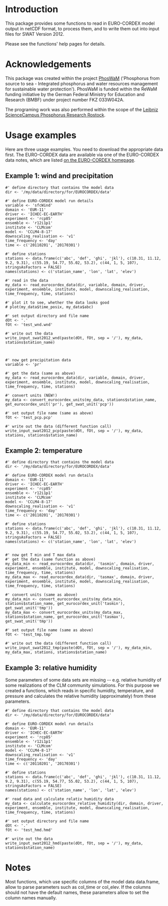 # Introduction

This package provides some functions to read in EURO-CORDEX model output in netCDF format, to process them, and to write them out into input files for SWAT Version 2012.

Please see the functions' help pages for details.


# Acknowledgements

This package was created within the project [PhosWaM](https://www.io-warnemuende.de/projekt/142/phoswam.html) ('Phosphorus from source to sea - Integrated phosphorus and water resources management for sustainable water protection'). PhosWaM is funded within the ReWaM funding initiative by the German Federal Ministry for Education and Research (BMBF) under project number FKZ 033W042A.

The programing work was also performed within the scope of the [Leibniz ScienceCampus Phosphorus Research Rostock](https://wissenschaftscampus-rostock.de/).


# Usage examples

Here are three usage examples. You need to download the appropriate data first. The EURO-CORDEX data are available via one of the EURO-CORDEX data notes, which are listed [on the EURO-CORDEX homepage](http://www.euro-cordex.net/060378/index.php.en).

## Example 1: wind and precipitation

```
#' define directory that contains the model data
dir <- '/my/data/directory/for/EUROCORDEX/data'

#' define EURO-CORDEX model run details
variable <- 'sfcWind'
domain <- 'EUR-11'
driver <- 'ICHEC-EC-EARTH'
experiment <- 'rcp85'
ensemble <- 'r12i1p1'
institute <- 'CLMcom'
model <- 'CCLM4-8-17'
downscaling_realisation <- 'v1'
time_frequency <- 'day'
time <- c('20110201', '20170301')

#' define stations
stations <- data.frame(c('abc', 'def', 'ghi', 'jkl'), c(10.31, 11.12, 9.2, 9.31), c(55.19, 54.77, 55.02, 53.2), c(44, 1, 5, 107), stringsAsFactors = FALSE)
names(stations) <- c('station_name', 'lon', 'lat', 'elev')

#' read in the data
my_data <- read_eurocordex_data(dir, variable, domain, driver, experiment, ensemble, institute, model, downscaling_realisation, time_frequency, time, stations)

#' plot it to see, whether the data looks good
# plot(my_data$time_posix, my_data$abc)

#' set output directory and file name
dOt <- '.'
fOt <- 'test_wnd.wnd'

#' write out the data
write_input_swat2012_wnd(paste(dOt, fOt, sep = '/'), my_data, stations$station_name)



#' now get precipitation data
variable <- 'pr'

#' get the data (same as above)
my_data <- read_eurocordex_data(dir, variable, domain, driver, experiment, ensemble, institute, model, downscaling_realisation, time_frequency, time, stations)

#' convert units (NEW!)
my_data <- convert_eurocordex_units(my_data, stations$station_name, get_eurocordex_unit('pr'), get_swat_unit('pcp'))

#' set output file name (same as above)
fOt <- 'test_pcp.pcp'

#' write out the data (different function call)
write_input_swat2012_pcp(paste(dOt, fOt, sep = '/'), my_data, stations, stations$station_name)

```

## Example 2: temperature

```
#' define directory that contains the model data
dir <- '/my/data/directory/for/EUROCORDEX/data'

#' define EURO-CORDEX model run details
domain <- 'EUR-11'
driver <- 'ICHEC-EC-EARTH'
experiment <- 'rcp85'
ensemble <- 'r12i1p1'
institute <- 'CLMcom'
model <- 'CCLM4-8-17'
downscaling_realisation <- 'v1'
time_frequency <- 'day'
time <- c('20110201', '20170301')

#' define stations
stations <- data.frame(c('abc', 'def', 'ghi', 'jkl'), c(10.31, 11.12, 9.2, 9.31), c(55.19, 54.77, 55.02, 53.2), c(44, 1, 5, 107), stringsAsFactors = FALSE)
names(stations) <- c('station_name', 'lon', 'lat', 'elev')


#' now get T min and T max data
#' get the data (same function as above)
my_data_min <- read_eurocordex_data(dir, 'tasmin', domain, driver, experiment, ensemble, institute, model, downscaling_realisation, time_frequency, time, stations)
my_data_max <- read_eurocordex_data(dir, 'tasmax', domain, driver, experiment, ensemble, institute, model, downscaling_realisation, time_frequency, time, stations)

#' convert units (same as above)
my_data_min <- convert_eurocordex_units(my_data_min, stations$station_name, get_eurocordex_unit('tasmin'), get_swat_unit('tmp'))
my_data_max <- convert_eurocordex_units(my_data_max, stations$station_name, get_eurocordex_unit('tasmax'), get_swat_unit('tmp'))

#' set output file name (same as above)
fOt <- 'test_tmp.tmp'

#' write out the data (different function call)
write_input_swat2012_tmp(paste(dOt, fOt, sep = '/'), my_data_min, my_data_max, stations, stations$station_name)

```

## Example 3: relative humidity

Some parameters of some data sets are missing -- e.g. relative humidity of some realizations of the CLM community simulations. For this purpose we created a functions, which reads in specific humidity, temperature, and pressure and calculates the relative humidity (approximately) from these parameters.


```
#' define directory that contains the model data
dir <- '/my/data/directory/for/EUROCORDEX/data'

#' define EURO-CORDEX model run details
domain <- 'EUR-11'
driver <- 'ICHEC-EC-EARTH'
experiment <- 'rcp85'
ensemble <- 'r12i1p1'
institute <- 'CLMcom'
model <- 'CCLM4-8-17'
downscaling_realisation <- 'v1'
time_frequency <- 'day'
time <- c('20110201', '20170301')

#' define stations
stations <- data.frame(c('abc', 'def', 'ghi', 'jkl'), c(10.31, 11.12, 9.2, 9.31), c(55.19, 54.77, 55.02, 53.2), c(44, 1, 5, 107), stringsAsFactors = FALSE)
names(stations) <- c('station_name', 'lon', 'lat', 'elev')

#' read data and calculate relativ humidity data
my_data <- calculate_eurocordex_relative_humidity(dir, domain, driver, experiment, ensemble, institute, model, downscaling_realisation, time_frequency, time, stations)

#' set output directory and file name
dOt <- '.'
fOt <- 'test_hmd.hmd'

#' write out the data
write_input_swat2012_hmd(paste(dOt, fOt, sep = '/'), my_data, stations$station_name)

```



# Notes

Most functions, which use specific columns of the model data data.frame, allow to parse parameters such as col_time or col_elev. If the columns should not have the default names, these parameters allow to set the column names manually.

